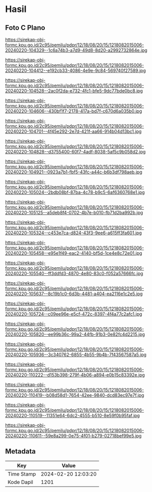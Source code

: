 # Hasil

## Foto C Plano

https://sirekap-obj-formc.kpu.go.id/2c95/pemilu/pdpr/12/18/08/20/15/1218082015006-20240220-104329--1c6a74b3-a7d9-49d8-8d20-a2992732864e.jpg

https://sirekap-obj-formc.kpu.go.id/2c95/pemilu/pdpr/12/18/08/20/15/1218082015006-20240220-104412--e192cb33-4086-4e9e-9c84-569740f27589.jpg

https://sirekap-obj-formc.kpu.go.id/2c95/pemilu/pdpr/12/18/08/20/15/1218082015006-20240220-104528--2ac0f2da-e732-4fc1-bfe5-9dc77bde0bc8.jpg

https://sirekap-obj-formc.kpu.go.id/2c95/pemilu/pdpr/12/18/08/20/15/1218082015006-20240220-104606--430bf1f7-2178-417a-bd7f-c670d6a035b0.jpg

https://sirekap-obj-formc.kpu.go.id/2c95/pemilu/pdpr/12/18/08/20/15/1218082015006-20240220-104701--4f45e292-2e7d-421f-aa66-914b04d13bc1.jpg

https://sirekap-obj-formc.kpu.go.id/2c95/pemilu/pdpr/12/18/08/20/15/1218082015006-20240220-104828--d3755400-60f7-4adf-8038-5af5c9b058d2.jpg

https://sirekap-obj-formc.kpu.go.id/2c95/pemilu/pdpr/12/18/08/20/15/1218082015006-20240220-104921--0923a7b1-fbf5-43fc-a44c-b6b3df798aeb.jpg

https://sirekap-obj-formc.kpu.go.id/2c95/pemilu/pdpr/12/18/08/20/15/1218082015006-20240220-105024--2bdb08bf-87ba-4c78-b9c5-6af6360768e1.jpg

https://sirekap-obj-formc.kpu.go.id/2c95/pemilu/pdpr/12/18/08/20/15/1218082015006-20240220-105125--a5deb8f4-0702-4b7e-b010-fb71d2ba992b.jpg

https://sirekap-obj-formc.kpu.go.id/2c95/pemilu/pdpr/12/18/08/20/15/1218082015006-20240220-105324--c453e7ca-d824-43f3-9ee6-a615ff3fa601.jpg

https://sirekap-obj-formc.kpu.go.id/2c95/pemilu/pdpr/12/18/08/20/15/1218082015006-20240220-105458--e95e1f49-eac2-4140-bf5d-1ce4e8c72e01.jpg

https://sirekap-obj-formc.kpu.go.id/2c95/pemilu/pdpr/12/18/08/20/15/1218082015006-20240220-105540--ff3ddfd3-4870-4e80-83c0-f052a57666fc.jpg

https://sirekap-obj-formc.kpu.go.id/2c95/pemilu/pdpr/12/18/08/20/15/1218082015006-20240220-105637--8c19b1c0-6d3b-4481-a404-ea2116e1c2e5.jpg

https://sirekap-obj-formc.kpu.go.id/2c95/pemilu/pdpr/12/18/08/20/15/1218082015006-20240220-105724--c09ee96e-e5cf-472c-8397-4f4a77c2afc1.jpg

https://sirekap-obj-formc.kpu.go.id/2c95/pemilu/pdpr/12/18/08/20/15/1218082015006-20240220-105820--ee99b36c-99a2-44fb-91b3-0e82fc4d2215.jpg

https://sirekap-obj-formc.kpu.go.id/2c95/pemilu/pdpr/12/18/08/20/15/1218082015006-20240220-105936--3c340762-6855-4b55-9b4b-7f43567587a5.jpg

https://sirekap-obj-formc.kpu.go.id/2c95/pemilu/pdpr/12/18/08/20/15/1218082015006-20240220-110222--d153b398-279f-4b06-a894-e0b15c83392e.jpg

https://sirekap-obj-formc.kpu.go.id/2c95/pemilu/pdpr/12/18/08/20/15/1218082015006-20240220-110419--b08d58d1-7654-42ee-9840-dcd83ec97e7f.jpg

https://sirekap-obj-formc.kpu.go.id/2c95/pemilu/pdpr/12/18/08/20/15/1218082015006-20240220-110519--11351e64-6dc2-4555-b510-8e59f0b95faf.jpg

https://sirekap-obj-formc.kpu.go.id/2c95/pemilu/pdpr/12/18/08/20/15/1218082015006-20240220-110611--59e8a299-0e75-4f01-b279-02718bef99e5.jpg


## Metadata

| Key        | Value               |
| ---------- | ------------------- |
| Time Stamp | 2024-02-20 12:03:20 |
| Kode Dapil | 1201                |



